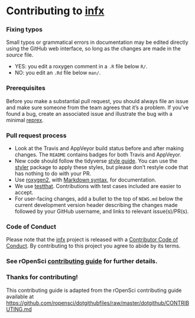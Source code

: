 # Contributing to [infx](https://github.com/nbenn/infx)

### Fixing typos

Small typos or grammatical errors in documentation may be edited directly using
the GitHub web interface, so long as the changes are made in the _source_ file.

*  YES: you edit a roxygen comment in a `.R` file below `R/`.
*  NO: you edit an `.Rd` file below `man/`.

### Prerequisites

Before you make a substantial pull request, you should always file an issue and
make sure someone from the team agrees that it’s a problem. If you’ve found a
bug, create an associated issue and illustrate the bug with a minimal 
[reprex](https://www.tidyverse.org/help/#reprex).

### Pull request process

*  Look at the Travis and AppVeyor build status before and after making changes. The `README` contains badges for both Travis and AppVeyor.  
*  New code should follow the tidyverse [style guide](http://style.tidyverse.org). You can use the [styler](https://CRAN.R-project.org/package=styler) package to apply these styles, but please don't restyle code that has nothing to do with your PR.  
*  Use [roxygen2](https://cran.r-project.org/package=roxygen2), with
[Markdown syntax](https://cran.r-project.org/web/packages/roxygen2/vignettes/markdown.html), for documentation.  
*  We use [testthat](https://cran.r-project.org/package=testthat). Contributions with test cases included are easier to accept.
*  For user-facing changes, add a bullet to the top of `NEWS.md` below the current development version header describing the changes made followed by your GitHub username, and links to relevant issue(s)/PR(s).

### Code of Conduct

Please note that the [infx](https://github.com/nbenn/infx) project is released with a [Contributor Code of Conduct](CONDUCT.md). By contributing to this project you agree to abide by its terms.

### See rOpenSci [contributing guide](https://ropensci.github.io/dev_guide/contributingguide.html) for further details.

### Thanks for contributing!

This contributing guide is adapted from the rOpenSci contributing guide available at https://github.com/ropensci/dotgithubfiles/raw/master/dotgithub/CONTRIBUTING.md